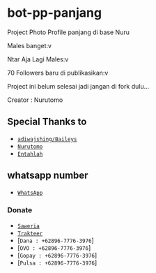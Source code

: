 # bot-pp-panjang
Project Photo Profile panjang di base Nuru


Males banget:v

Ntar Aja Lagi Males:v

70 Followers baru di publikasikan:v


Project ini belum selesai jadi jangan di fork dulu...



Creator : Nurutomo


## Special Thanks to
* [`adiwajshing/Baileys`](https://github.com/adiwajshing/Baileys)
* [`Nurutomo`](https://github.com/nurutomo)
* [`Entahlah`](https://github.com/RTeam1)


## whatsapp number
* [`WhatsApp`](wa.me/79224816516)
### Donate
* [`Saweria`](https://saweria.co/rey404)
* [`Trakteer`](https://trakteer.id/rey404)
* [`Dana : +62896-7776-3976`]
* [`OVO : +62896-7776-3976`]
* [`Gopay : +62896-7776-3976`]
* [`Pulsa : +62896-7776-3976`]
